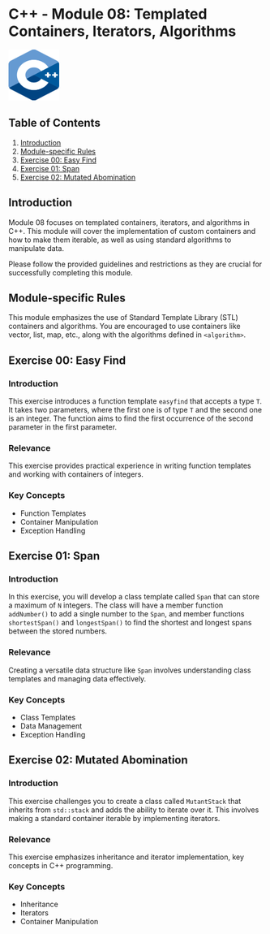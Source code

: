 # C++ - Module 08: Templated Containers, Iterators, Algorithms

  <img src="cpp_logo.png" alt="C++ Logo" width="100" height="100">

## Table of Contents

1. [Introduction](#introduction)
2. [Module-specific Rules](#module-specific-rules)
3. [Exercise 00: Easy Find](#exercise-00-easy-find)
4. [Exercise 01: Span](#exercise-01-span)
5. [Exercise 02: Mutated Abomination](#exercise-02-mutated-abomination)

## Introduction

Module 08 focuses on templated containers, iterators, and algorithms in C++. This module will cover the implementation of custom containers and how to make them iterable, as well as using standard algorithms to manipulate data.

Please follow the provided guidelines and restrictions as they are crucial for successfully completing this module.

## Module-specific Rules

This module emphasizes the use of Standard Template Library (STL) containers and algorithms. You are encouraged to use containers like vector, list, map, etc., along with the algorithms defined in `<algorithm>`.

## Exercise 00: Easy Find

### Introduction

This exercise introduces a function template `easyfind` that accepts a type `T`. It takes two parameters, where the first one is of type `T` and the second one is an integer. The function aims to find the first occurrence of the second parameter in the first parameter.

### Relevance

This exercise provides practical experience in writing function templates and working with containers of integers.

### Key Concepts

- Function Templates
- Container Manipulation
- Exception Handling

## Exercise 01: Span

### Introduction

In this exercise, you will develop a class template called `Span` that can store a maximum of `N` integers. The class will have a member function `addNumber()` to add a single number to the `Span`, and member functions `shortestSpan()` and `longestSpan()` to find the shortest and longest spans between the stored numbers.

### Relevance

Creating a versatile data structure like `Span` involves understanding class templates and managing data effectively.

### Key Concepts

- Class Templates
- Data Management
- Exception Handling

## Exercise 02: Mutated Abomination

### Introduction

This exercise challenges you to create a class called `MutantStack` that inherits from `std::stack` and adds the ability to iterate over it. This involves making a standard container iterable by implementing iterators.

### Relevance

This exercise emphasizes inheritance and iterator implementation, key concepts in C++ programming.

### Key Concepts

- Inheritance
- Iterators
- Container Manipulation
